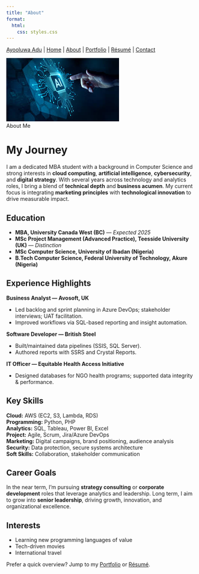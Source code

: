 ```yaml
---
title: "About"
format:
  html:
    css: styles.css
---
```


<nav>

<div class="nav-inner" markdown="1">

<a class="brand" href="index.md">Ayooluwa Adu</a> |
<a href="index.md">Home</a> |
<a href="about.md">About</a> |
<a href="portfolio.md">Portfolio</a> |
<a href="resume.md">Résumé</a> |
<a href="contact.md">Contact</a>
</div>

</nav>


<div class="page" markdown="1">

<div class="hero" markdown="1">

<img src="assets/hero3.jpg" alt="Abstract cloud computing background">

<div class="overlay" markdown="1">

<div class="title" markdown="1">About Me</div>

</div>

</div>

# My Journey

  I am a dedicated MBA student with a background in Computer Science and strong interests in **cloud computing**, **artificial intelligence**, **cybersecurity**, and **digital strategy**. With several years across technology and analytics roles, I bring a blend of **technical depth** and **business acumen**. My current focus is integrating **marketing principles** with **technological innovation** to drive measurable impact.

## Education

  - **MBA, University Canada West (BC)** — *Expected 2025*
  - **MSc Project Management (Advanced Practice), Teesside University (UK)** — *Distinction*
  - **MSc Computer Science, University of Ibadan (Nigeria)**
  - **B.Tech Computer Science, Federal University of Technology, Akure (Nigeria)**

## Experience Highlights

  **Business Analyst — Avosoft, UK**  
  - Led backlog and sprint planning in Azure DevOps; stakeholder interviews; UAT facilitation.  
  - Improved workflows via SQL-based reporting and insight automation.

  **Software Developer — British Steel**  
  - Built/maintained data pipelines (SSIS, SQL Server).  
  - Authored reports with SSRS and Crystal Reports.

  **IT Officer — Equitable Health Access Initiative**  
  - Designed databases for NGO health programs; supported data integrity & performance.  

## Key Skills

  **Cloud:** AWS (EC2, S3, Lambda, RDS)  
  **Programming:** Python, PHP  
  **Analytics:** SQL, Tableau, Power BI, Excel  
  **Project:** Agile, Scrum, Jira/Azure DevOps  
  **Marketing:** Digital campaigns, brand positioning, audience analysis  
  **Security:** Data protection, secure systems architecture  
  **Soft Skills:** Collaboration, stakeholder communication

## Career Goals

  In the near term, I’m pursuing **strategy consulting** or **corporate development** roles that leverage analytics and leadership. Long term, I aim to grow into **senior leadership**, driving growth, innovation, and organizational excellence.

## Interests

  - Learning new programming languages of value  
  - Tech-driven movies  
  - International travel  

<footer>
    Prefer a quick overview? Jump to my <a href="portfolio.md">Portfolio</a> or <a href="resume.md">Résumé</a>.
</footer>

</div>